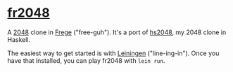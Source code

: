 # [fr2048][]

A [2048][] clone in [Frege][] ("free-guh"). It's a port of [hs2048][], my 2048
clone in Haskell.

The easiest way to get started is with [Leiningen][] ("line-ing-in"). Once you
have that installed, you can play fr2048 with `lein run`.

[fr2048]: https://github.com/tfausak/fr2048
[2048]: https://github.com/gabrielecirulli/2048
[frege]: https://github.com/Frege/frege
[hs2048]: https://github.com/tfausak/hs2048
[leiningen]: http://leiningen.org/
